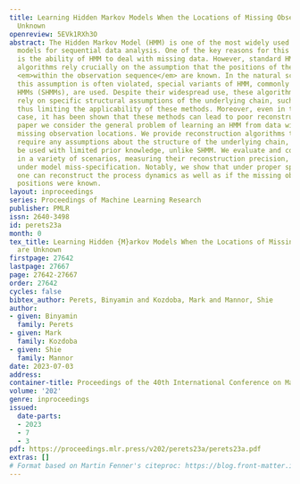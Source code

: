```yaml
---
title: Learning Hidden Markov Models When the Locations of Missing Observations are
  Unknown
openreview: 5EVk1RXh3O
abstract: The Hidden Markov Model (HMM) is one of the most widely used statistical
  models for sequential data analysis. One of the key reasons for this versatility
  is the ability of HMM to deal with missing data. However, standard HMM learning
  algorithms rely crucially on the assumption that the positions of the missing observations
  <em>within the observation sequence</em> are known. In the natural sciences, where
  this assumption is often violated, special variants of HMM, commonly known as Silent-state
  HMMs (SHMMs), are used. Despite their widespread use, these algorithms strongly
  rely on specific structural assumptions of the underlying chain, such as acyclicity,
  thus limiting the applicability of these methods. Moreover, even in the acyclic
  case, it has been shown that these methods can lead to poor reconstruction. In this
  paper we consider the general problem of learning an HMM from data with unknown
  missing observation locations. We provide reconstruction algorithms that do not
  require any assumptions about the structure of the underlying chain, and can also
  be used with limited prior knowledge, unlike SHMM. We evaluate and compare the algorithms
  in a variety of scenarios, measuring their reconstruction precision, and robustness
  under model miss-specification. Notably, we show that under proper specifications
  one can reconstruct the process dynamics as well as if the missing observations
  positions were known.
layout: inproceedings
series: Proceedings of Machine Learning Research
publisher: PMLR
issn: 2640-3498
id: perets23a
month: 0
tex_title: Learning Hidden {M}arkov Models When the Locations of Missing Observations
  are Unknown
firstpage: 27642
lastpage: 27667
page: 27642-27667
order: 27642
cycles: false
bibtex_author: Perets, Binyamin and Kozdoba, Mark and Mannor, Shie
author:
- given: Binyamin
  family: Perets
- given: Mark
  family: Kozdoba
- given: Shie
  family: Mannor
date: 2023-07-03
address: 
container-title: Proceedings of the 40th International Conference on Machine Learning
volume: '202'
genre: inproceedings
issued:
  date-parts:
  - 2023
  - 7
  - 3
pdf: https://proceedings.mlr.press/v202/perets23a/perets23a.pdf
extras: []
# Format based on Martin Fenner's citeproc: https://blog.front-matter.io/posts/citeproc-yaml-for-bibliographies/
---
```

